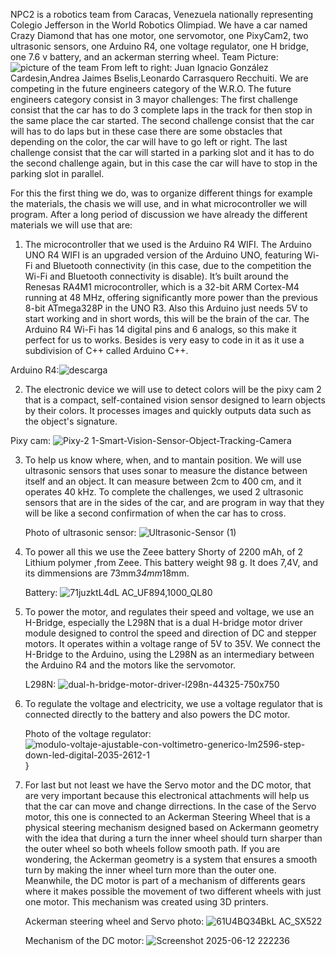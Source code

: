 NPC2 is a robotics team from Caracas, Venezuela nationally representing Colegio Jefferson in the World Robotics Olimpiad. We have a car named Crazy Diamond that has one motor, one servomotor, one PixyCam2, two ultrasonic sensors, one Arduino R4, one voltage regulator, one H bridge, one 7.6 v battery, and an ackerman sterring wheel.
Team Picture:![picture of the team](https://github.com/user-attachments/assets/0116211c-a6b6-41da-97f7-951bd6472900)
From left to right: Juan Ignacio González Cardesin,Andrea Jaimes Bselis,Leonardo Carrasquero Recchuiti.
We are competing in the future engineers category of the W.R.O.
The future engineers category consist in 3 mayor challenges:
The first challenge consist that the car has to do 3 complete laps in the track for then stop in the same place the car started.
The second challenge consist that the car will has to do laps but in these case there are some obstacles that depending on the color, the car will have to go left or right.
The last challenge consist that the car will started in a parking slot and it has to do the second challenge again, but in this case  the car will have to stop in the parking slot in parallel.

For this the first thing we do, was to organize different things for example the materials, the chasis we will use, and in what microcontroller we will program.
After a long period of discussion we have already the different materials we will use that are:
1. The microcontroller that we used is the Arduino R4 WIFI. The Arduino UNO R4 WIFI is an upgraded version of the Arduino UNO, featuring Wi-Fi and Bluetooth connectivity (in this case, due to the competition the Wi-Fi and Bluetooth connectivity is disable). It’s built around the Renesas RA4M1 microcontroller, which is a 32-bit ARM Cortex-M4 running at 48 MHz, offering significantly more power than the previous 8-bit ATmega328P in the UNO R3. Also this Arduino just needs 5V to start working and in short words, this will be the brain of the car. The Arduino R4 Wi-Fi has 14 digital pins and 6 analogs, so this make it perfect for us to works. Besides is very easy to code in it as it use a subdivision of C++ called Arduino C++.


Arduino R4:![descarga](https://github.com/user-attachments/assets/77c6d0bc-d8ed-4c2c-aaf1-d589cc2190f4)


2. The electronic device we will use to detect colors will be the pixy cam 2 that is a compact, self-contained vision sensor designed to learn objects by their colors. It processes images and quickly outputs data such as the object's signature.
   
Pixy cam: ![Pixy-2 1-Smart-Vision-Sensor-Object-Tracking-Camera](https://github.com/user-attachments/assets/66575a41-1351-47f3-9a1f-872ceead4ada)


3. To help us know where, when, and to mantain position. We will use ultrasonic sensors that uses sonar to measure the distance between itself and an object. It can measure between 2cm to 400 cm, and it operates 40 kHz. To complete the challenges, we used 2 ultrasonic sensors that are in the sides of the car, and are program in way that they will be like a second confirmation of when the car has to cross.

    Photo of ultrasonic sensor: ![Ultrasonic-Sensor (1)](https://github.com/user-attachments/assets/d6b3bff4-a4e4-48a0-98d6-80e1829464db)

   
4. To power all this we use the Zeee battery Shorty of 2200 mAh, of 2 Lithium polymer ,from Zeee. This battery weight 98 g. It does 7,4V, and its dimmensions are 73mm*34mm*18mm.

   Battery: ![71juzktL4dL _AC_UF894,1000_QL80_](https://github.com/user-attachments/assets/ed4bb08f-dce2-4e19-8e15-5ce876a3e188)

5. To power the motor, and regulates their speed and voltage, we use an H-Bridge, especially the L298N that is a dual H-bridge motor driver module designed to control the speed and direction of DC and stepper motors. It operates within a voltage range of 5V to 35V. We connect the H-Bridge to the Arduino, using the L298N as an intermediary between the Arduino R4 and the motors like the servomotor.

   L298N: ![dual-h-bridge-motor-driver-l298n-44325-750x750](https://github.com/user-attachments/assets/50f5d1bb-c85c-4b46-b90e-ffeaee35d658)

6. To regulate the voltage and electricity, we use a voltage regulator that is connected directly to the battery and also powers the DC motor.

   Photo of the voltage regulator:
   ![modulo-voltaje-ajustable-con-voltimetro-generico-lm2596-step-down-led-digital-2035-2612-1](https://github.com/user-attachments/assets/ea85fa16-83b9-4891-b576-245e0ad8913d)}

7. For last but not least we have the Servo motor and the DC motor, that are very important because this electronical attachments will help us that the car can move and change dirrections. In the case of the Servo motor, this one is connected to an Ackerman Steering Wheel that is a physical steering mechanism designed based on Ackermann geometry with the idea that during a turn the inner wheel should turn sharper than the outer wheel so both wheels follow smooth path. If you are wondering, the Ackerman geometry is a system that ensures a smooth turn by making the inner wheel turn more than the outer one. Meanwhile, the DC motor is part of a mechanism of differents gears where it makes possible the movement of two different wheels with just one motor. This mechanism was created using 3D printers.

   Ackerman steering wheel and Servo photo:
   ![61U4BQ34BkL _AC_SX522_](https://github.com/user-attachments/assets/a5e1931c-8a38-4a1e-971f-afa697b164bb)

   Mechanism of the DC motor:
   ![Screenshot 2025-06-12 222236](https://github.com/user-attachments/assets/89c35461-acf2-4244-ba4f-b824a8509724)



   


















 

